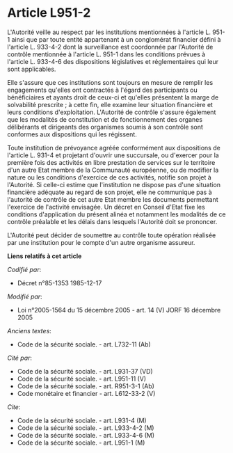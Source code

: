 # Article L951-2

L'Autorité veille au respect par les institutions mentionnées à l'article L. 951-1 ainsi que par toute entité appartenant à
un conglomérat financier défini à l'article L. 933-4-2 dont la surveillance est coordonnée par l'Autorité de contrôle
mentionnée à l'article L. 951-1 dans les conditions prévues à l'article L. 933-4-6 des dispositions législatives et
réglementaires qui leur sont applicables.

Elle s'assure que ces institutions sont toujours en mesure de remplir les engagements qu'elles ont contractés à l'égard des
participants ou bénéficiaires et ayants droit de ceux-ci et qu'elles présentent la marge de solvabilité prescrite ; à cette
fin, elle examine leur situation financière et leurs conditions d'exploitation. L'Autorité de contrôle s'assure également que
les modalités de constitution et de fonctionnement des organes délibérants et dirigeants des organismes soumis à son contrôle
sont conformes aux dispositions qui les régissent.

Toute institution de prévoyance agréée conformément aux dispositions de l'article L. 931-4 et projetant d'ouvrir une
succursale, ou d'exercer pour la première fois des activités en libre prestation de services sur le territoire d'un autre
Etat membre de la Communauté européenne, ou de modifier la nature ou les conditions d'exercice de ces activités, notifie son
projet à l'Autorité. Si celle-ci estime que l'institution ne dispose pas d'une situation financière adéquate au regard de son
projet, elle ne communique pas à l'autorité de contrôle de cet autre Etat membre les documents permettant l'exercice de
l'activité envisagée. Un décret en Conseil d'Etat fixe les conditions d'application du présent alinéa et notamment les
modalités de ce contrôle préalable et les délais dans lesquels l'Autorité doit se prononcer.

L'Autorité peut décider de soumettre au contrôle toute opération réalisée par une institution pour le compte d'un autre
organisme assureur.

**Liens relatifs à cet article**

_Codifié par_:

  - Décret n°85-1353 1985-12-17

_Modifié par_:

  - Loi n°2005-1564 du 15 décembre 2005 - art. 14 (V) JORF 16 décembre 2005

_Anciens textes_:

  - Code de la sécurité sociale. - art. L732-11 (Ab)

_Cité par_:

  - Code de la sécurité sociale. - art. L931-37 (VD)
  - Code de la sécurité sociale. - art. L951-11 (V)
  - Code de la sécurité sociale. - art. R951-3-1 (Ab)
  - Code monétaire et financier - art. L612-33-2 (V)

_Cite_:

  - Code de la sécurité sociale. - art. L931-4 (M)
  - Code de la sécurité sociale. - art. L933-4-2 (M)
  - Code de la sécurité sociale. - art. L933-4-6 (M)
  - Code de la sécurité sociale. - art. L951-1 (M)
